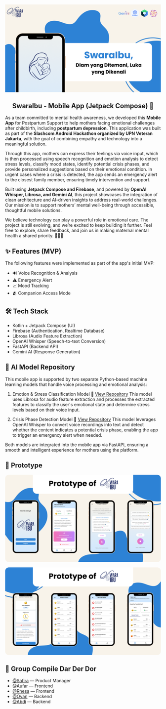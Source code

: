 ![SwaraIbu - Postpartum Depression App](./assets/cover.png)
<h2 align="center">
  <b>SwaraIbu - Mobile App (Jetpack Compose) 🤰</b><br>
</h2>

As a team committed to mental health awareness, we developed this **Mobile App** for Postpartum Support to help mothers facing emotional challenges after childbirth, including **postpartum depression**. This application was built as part of the **Slashcom Android Hackathon organized by UPN Veteran Jakarta**, with the goal of combining empathy and technology into a meaningful solution.

Through this app, mothers can express their feelings via voice input, which is then processed using speech recognition and emotion analysis to detect stress levels, classify mood states, identify potential crisis phases, and provide personalized suggestions based on their emotional condition. In urgent cases where a crisis is detected, the app sends an emergency alert to the closest family member, ensuring timely intervention and support.

Built using **Jetpack Compose and Firebase**, and powered by **OpenAI Whisper, Librosa, and Gemini AI**, this project showcases the integration of clean architecture and AI-driven insights to address real-world challenges. Our mission is to support mothers’ mental well-being through accessible, thoughtful mobile solutions.

We believe technology can play a powerful role in emotional care. The project is still evolving, and we’re excited to keep building it further. Feel free to explore, share feedback, and join us in making maternal mental health a shared priority. 💙🍼🧠



## ✨ Features (MVP)

The following features were implemented as part of the app's initial MVP:

- 🔊  Voice Recognition & Analysis
- ⚠️ Emergency Alert
- 📈  Mood Tracking
- 🫂  Companion Access Mode



## 🛠️ Tech Stack

- Kotlin + Jetpack Compose (UI)
- Firebase (Authentication, Realtime Database)
- Librosa (Audio Feature Extraction)
- OpenAI Whisper (Speech-to-text Conversion)
- FastAPI (Backend API)
- Gemini AI (Response Generation)



## 🧠 AI Model Repository

This mobile app is supported by two separate Python-based machine learning models that handle voice processing and emotional analysis:

1. Emotion & Stress Classification Model
🔗 [View Repository](https://github.com/samuelalfito/slashcom-2025)
This model uses Librosa for audio feature extraction and processes the extracted features to classify the user's emotional state and determine stress levels based on their voice input.

2. Crisis Phase Detection Model
🔗 [View Repository](https://github.com/muktiabdii/cek-krisis-api)
This model leverages OpenAI Whisper to convert voice recordings into text and detect whether the content indicates a potential crisis phase, enabling the app to trigger an emergency alert when needed.

Both models are integrated into the mobile app via FastAPI, ensuring a smooth and intelligent experience for mothers using the platform.



## 📸 Prototype

<p align="center">
  <img src="./assets/prototype-1.png" width="700" style="border-radius: 12px;">
</p>
<p align="center">
  <img src="./assets/prototype-2.png" width="700" style="border-radius: 12px;">
</p>



## 👥 Group Compile Dar Der Dor 

- [@Safira](https://www.linkedin.com/in/antikerahmasafira/) — Product Manager
- [@Aufar](https://www.linkedin.com/in/zhafir-aufar/) — Frontend 
- [@Rhesa](https://www.linkedin.com/in/rhesa-tsaqif-adyatma/) — Frontend
- [@Ovan](https://www.linkedin.com/in/samuelalfito/) — Backend
- [@Abdi](https://www.linkedin.com/in/muktiabdii/) — Backend
